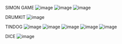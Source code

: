 SIMON GAME
![image](https://github.com/8-anusha/projects/assets/156271857/0541dbb6-5c8b-484e-a8a7-4a739a14b989)
![image](https://github.com/8-anusha/projects/assets/156271857/985c8228-ef81-48d0-a4db-b26fe4d384dc)
![image](https://github.com/8-anusha/projects/assets/156271857/a542f0ca-62f4-464d-8053-f7b6b7ffab3a)




DRUMKIT 
![image](https://github.com/8-anusha/projects/assets/156271857/b0a230fd-a090-488d-bb67-e4abeead5f49)


TINDOG
![image](https://github.com/8-anusha/projects/assets/156271857/576f55b8-0def-4949-b83b-9812c6d439a0)
![image](https://github.com/8-anusha/projects/assets/156271857/c02989c1-d134-4593-8e1a-f3d419218951)
![image](https://github.com/8-anusha/projects/assets/156271857/8b9bf40d-9d86-497a-b78b-6f286ca6dc4d)
![image](https://github.com/8-anusha/projects/assets/156271857/7c0ac440-88e5-4208-919b-1088b944ec67)
![image](https://github.com/8-anusha/projects/assets/156271857/a6b8124e-4fe2-49b8-95e1-ff64b7732d66)


DICE
![image](https://github.com/8-anusha/projects/assets/156271857/a8653101-a2d2-49c2-9466-5736b9c1f8ad)



